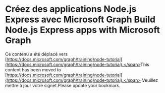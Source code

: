 # <a name="build-nodejs-express-apps-with-microsoft-graph"></a><span data-ttu-id="d16b3-101">Créez des applications Node.js Express avec Microsoft Graph </span><span class="sxs-lookup"><span data-stu-id="d16b3-101">Build Node.js Express apps with Microsoft Graph</span></span>

<span data-ttu-id="d16b3-102">Ce contenu a été déplacé vers [https://docs.microsoft.com/graph/training/node-tutorial](https://docs.microsoft.com/graph/training/node-tutorial).</span><span class="sxs-lookup"><span data-stu-id="d16b3-102">This content has been moved to [https://docs.microsoft.com/graph/training/node-tutorial](https://docs.microsoft.com/graph/training/node-tutorial).</span></span> <span data-ttu-id="d16b3-103">Veuillez mettre à jour votre signet.</span><span class="sxs-lookup"><span data-stu-id="d16b3-103">Please update your bookmark.</span></span>
